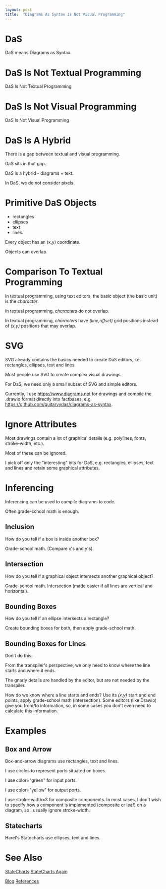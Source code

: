 ```yaml
---
layout: post
title:  "Diagrams As Syntax Is Not Visual Programming"
---
```


# DaS
DaS means Diagrams as Syntax.


# DaS Is Not Textual Programming
DaS Is Not Textual Programming

# DaS Is Not Visual Programming
DaS Is Not Visual Programming

# DaS Is A Hybrid

There is a gap between textual and visual programming.

DaS sits in that gap.

DaS is a hybrid - diagrams + text.

In DaS, we do not consider pixels.

# Primitive DaS Objects
- rectangles
- ellipses
- text
- lines.

Every object has an (x,y) coordinate.

Objects can overlap.

# Comparison To Textual Programming

In textual programming, using text editors, the basic object (the basic unit) is the _character_.

In textual programming, _characters_ do not overlap.

In textual programming, _characters_ have _(line,offset)_ grid positions instead of _(x,y)_ positions that may overlap.

# SVG

SVG already contains the basics needed to create DaS editors, i.e. rectangles, ellipses, text and lines.

Most people use SVG to create complex visual drawings.

For DaS, we need only a small subset of SVG and simple editors.

Currently, I use https://www.diagrams.net for drawings and compile the .drawio format directly into factbases, e.g. https://github.com/guitarvydas/diagrams-as-syntax.

# Ignore Attributes

Most drawings contain a lot of graphical details (e.g. polylines, fonts, stroke-width, etc.).

Most of these can be ignored.

I pick off only the "interesting" bits for DaS, e.g. rectangles, ellipses, text and lines and retain some graphical attributes.


# Inferencing

Inferencing can be used to compile diagrams to code.

Often grade-school math is enough.

## Inclusion

How do you tell if a box is inside another box?

Grade-school math.  (Compare x's and y's).

## Intersection

How do you tell if a graphical object intersects another graphical object?

Grade-school math.  Intersection (made easier if all lines are vertical and horizontal).

## Bounding Boxes

How do you tell if an ellipse intersects a rectangle?

Create bounding boxes for both, then apply grade-school math.

## Bounding Boxes for Lines

Don't do this.

From the transpiler's perspective, we only need to know where the line starts and where it ends.

The gnarly details are handled by the editor, but are not needed by the transpiler.

How do we know where a line starts and ends? Use its _(x,y)_ start and end points, apply grade-school math (intersection). Some editors (like Drawio) give you from/to information, so, in some cases you don't even need to calculate this information.

# Examples
## Box and Arrow

Box-and-arrow diagrams use rectangles, text and lines.

I use circles to represent ports situated on boxes.

I use color="green" for input ports.

I use color="yellow" for output ports.

I use stroke-width=3 for composite components. In most cases, I don't wish to specify how a component is implemented (composite or leaf) on a diagram, so I usually ignore stroke-width.

## Statecharts

Harel's Statecharts use ellipses, text and lines.

# See Also

[StateCharts](https://guitarvydas.github.io/2020/12/09/StateCharts.html)
[StateCharts Again](https://guitarvydas.github.io/2021/02/25/statecharts-(again).html)

[Blog](https://guitarvydas.github.io)
[References](https://guitarvydas.github.io/2021/01/14/References.html)

<script src="https://utteranc.es/client.js" 
        repo="guitarvydas/guitarvydas.github.io" 
        issue-term="pathname" 
        theme="github-light" 
        crossorigin="anonymous" 
        async> 
</script> 
